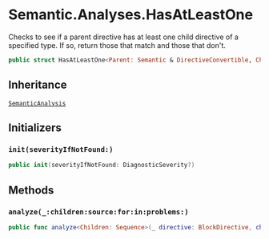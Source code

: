 # Semantic.Analyses.HasAtLeastOne

Checks to see if a parent directive has at least one child directive of a specified type. If so, return those that match and those that don't.

``` swift
public struct HasAtLeastOne<Parent: Semantic & DirectiveConvertible, Child: Semantic & DirectiveConvertible>: SemanticAnalysis 
```

## Inheritance

[`SemanticAnalysis`](/SemanticAnalysis)

## Initializers

### `init(severityIfNotFound:)`

``` swift
public init(severityIfNotFound: DiagnosticSeverity?) 
```

## Methods

### `analyze(_:children:source:for:in:problems:)`

``` swift
public func analyze<Children: Sequence>(_ directive: BlockDirective, children: Children, source: URL?, for bundle: DocumentationBundle, in context: DocumentationContext, problems: inout [Problem]) -> ([Child], remainder: MarkupContainer) where Children.Element == Markup 
```
